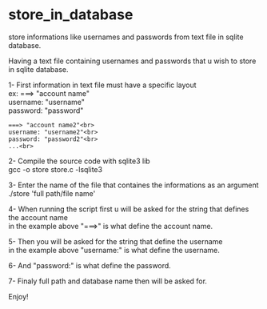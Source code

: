 # store_in_database
store informations like usernames and passwords from text file in sqlite database.

Having a text file containing usernames and passwords that u wish to store<br>
in sqlite database.<br>

1- First information in text file must have a specific layout<br>
ex: 
    ===> "account name"<br>
    username: "username"<br>
    password: "password"<br>
    
    ===> "account name2"<br>
    username: "username2"<br>
    password: "password2"<br>
    ...<br>
    
2- Compile the source code with sqlite3 lib<br>
    gcc -o store store.c -lsqlite3<br>

3- Enter the name of the file that containes the informations as an argument<br>
    ./store 'full path/file name'<br>
    
4- When running the script first u will be asked for the string that defines the account name<br>
    in the example above "===>" is what define the account name.<br>

5- Then you will be asked for the string that define the username<br>
    in the example above "username:" is what define the username.<br>
    
6- And "password:" is what define the password.<br>

7- Finaly full path and database name then will be asked for.

Enjoy!
